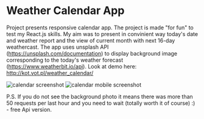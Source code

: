 # Weather Calendar App
Project presents responsive calendar app. The project is made "for fun" to test my React.js skills. My aim was to present in convinient way today's date and weather report and the view of current month with next 16-day weathercast. The app uses unsplash API (https://unsplash.com/documentation) to display background image corresponding to the today's weather forecast (https://www.weatherbit.io/api).
Look at demo here: http://kot.vot.pl/weather_calendar/

<img src="http://kot.vot.pl/weather_calendar.JPG" alt="calendar screenshot">

<img src="http://kot.vot.pl/weather_calendar_mobile.JPG" alt="calendar mobile screenshot">

P.S. If you do not see the background photo it means there was more than 50 requests per last hour and you need to wait (totally worth it of course) :) - free Api version.

